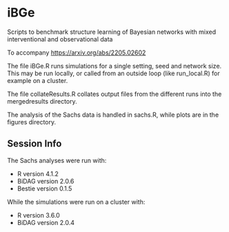 # iBGe

Scripts to benchmark structure learning of Bayesian networks with mixed interventional and observational data

To accompany https://arxiv.org/abs/2205.02602

The file iBGe.R runs simulations for a single setting, seed and network size. This may be run locally, or called from an outside loop (like run_local.R) for example on a cluster.

The file collateResults.R collates output files from the different runs into the mergedresults directory.

The analysis of the Sachs data is handled in sachs.R, while plots are in the figures directory.

## Session Info

The Sachs analyses were run with:

* R version 4.1.2
* BiDAG version 2.0.6
* Bestie version 0.1.5

While the simulations were run on a cluster with:

* R version 3.6.0
* BiDAG version 2.0.4
